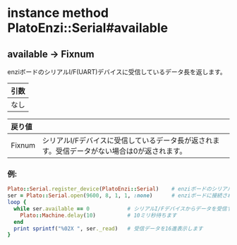 # instance method PlatoEnzi::Serial#available

## available -> Fixnum

enziボードのシリアルI/F(UART)デバイスに受信しているデータ長を返します。  

|引数|
|:--|
|なし|

|戻り値||
|:--|:--|
|Fixnum|シリアルI/Fデバイスに受信しているデータ長が返されます。受信データがない場合は0が返されます。|

### 例:
```Ruby
Plato::Serial.register_device(PlatoEnzi::Serial)    # enziボードのシリアルI/Fデバイスクラスを登録します
ser = Plato::Serial.open(9600, 8, 1, 1, :none)      # enziボードに接続されたシリアルI/Fデバイスをオープンします
loop {
  while ser.available == 0            # シリアルI/Fデバイスからデータを受信するまで
    Plato::Machine.delay(10)          # 10ミリ秒待ちます
  end
  print sprintf("%02X ", ser._read)   # 受信データを16進表示します
}
```
